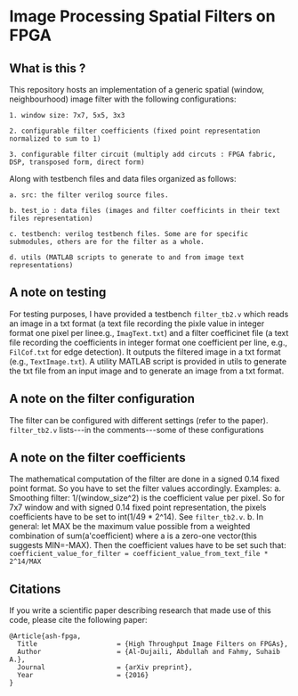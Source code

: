 # Image Processing Spatial Filters on FPGA

## What is this ?
This repository hosts an implementation of a generic spatial (window, neighbourhood) image filter with the following configurations:

	1. window size: 7x7, 5x5, 3x3
	
	2. configurable filter coefficients (fixed point representation normalized to sum to 1)
	
	3. configurable filter circuit (multiply add circuts : FPGA fabric, DSP, transposed form, direct form)
	
Along with testbench files and data files organized as follows:

	a. src: the filter verilog source files.
	
	b. test_io : data files (images and filter coefficints in their text files representation)
	
	c. testbench: verilog testbench files. Some are for specific submodules, others are for the filter as a whole.
	
	d. utils (MATLAB scripts to generate to and from image text representations)

## A note on testing	
For testing purposes, I have provided a testbench `filter_tb2.v` which reads an image in a txt format (a text file recording the pixle value in integer format one pixel per linee.g., `ImagText.txt`) and 
a filter coefficinet file (a text file recording the coefficients in integer format one coefficient per line, e.g., `FilCof.txt` for edge detection). It outputs the filtered image in a txt format (e.g., `TextImage.txt`). 
A utility MATLAB script is provided in utils to generate the txt file from an input image and to generate an image from a txt format.

## A note on the filter configuration
The filter can be configured with different settings (refer to the paper). `filter_tb2.v` lists---in the comments---some of these configurations

## A note on the filter coefficients
The mathematical computation of the filter are done in a signed 0.14 fixed point format. So you have to set the filter values accordingly.
Examples:
	a. Smoothing filter: 1/(window_size^2) is the coefficient value per pixel. So for 7x7 window and with signed 0.14 fixed point representation, the pixels coefficients have to be set
		to int(1/49 * 2^14). See `filter_tb2.v`.
	b. In general: let MAX be the maximum value possible from a weighted combination of sum(a'coefficient) where a is a zero-one vector(this suggests MIN=-MAX). Then the coefficient values
		have to be set such that:
			```
			coefficient_value_for_filter = coefficient_value_from_text_file * 2^14/MAX
			```
		

## Citations

If you write a scientific paper describing research that made use of this code, please cite the following paper:
```
@Article{ash-fpga,
  Title                    = {High Throughput Image Filters on FPGAs},
  Author                   = {Al-Dujaili, Abdullah and Fahmy, Suhaib A.},
  Journal                  = {arXiv preprint},
  Year                     = {2016}
}
```
